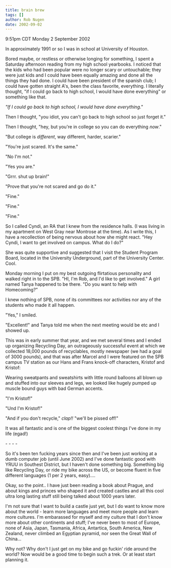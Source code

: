 ```yaml
---
title: brain brew
tags: []
author: Rob Nugen
date: 2002-09-02
---
```


<p class=date>9:51pm CDT Monday 2 September 2002</p>

<p>In approximately 1991 or so I was in school at University of
Houston.</p>

<p>Bored maybe, or restless or otherwise longing for something, I
spent a Saturday afternoon reading from my high school yearbooks.  I
noticed that the kids who had been popular were no longer scary or
untouchable; they were just kids and I could have been equally amazing
and done all the things they had done.  I could have been president of
the spanish club; I could have gotten straight A's, been the class
favorite, everything.  I literally thought, "if I could go back to
high school, I would have done everything" or something like that.</p>

<p class=message><em>"If I could go back to high school, I would have
done everything."</em></p>

<p>Then I thought, "you idiot, you can't go back to high school so
just forget it."</p>

<p>Then I thought, "hey, but you're in college so you can do
everything <em>now</em>."</p>

<p>"But college is <em>different</em>, way different, harder,
scarier."</p>

<p>"You're just scared.  It's the same."</p>

<p>"No I'm not."</p>

<p>"Yes you are."</p>

<p>"Grrr. shut up brain!"</p>

<p>"Prove that you're not scared and go do it."</p>

<p>"Fine."</p>

<p>"Fine."</p>

<p>"Fine."</p>

<p>So I called Cyndi, an RA that I knew from the residence halls.  (I
was living in my apartment on West Gray near Montrose at the time).
As I write this, I have a recollection of being nervous about how she
might react.  "Hey Cyndi, I want to get involved on campus.  What do I
do?"</p>

<p>She was quite supportive and suggested that I visit the Student
Program Board, located in the University Underground, part of the
University Center.  Cool.</p>

<p>Monday morning I put on my best outgoing flirtatious personality
and walked right in to the SPB.  "HI, I'm Rob, and I'd like to get
involved."  A girl named Tanya happened to be there.  "Do you want to
help with Homecoming?"</p>

<p>I knew nothing of SPB, none of its committees nor activities nor
any of the students who made it all happen.</p>

<p>"Yes," I smiled.</p>

<p>"Excellent!" and Tanya told me when the next meeting would be etc
and I showed up.</p>

<p>This was in early summer that year, and we met several times and I
ended up organizing Recycling Day, an outrageously successful event at
which we collected 18,000 pounds of recyclables, mostly newspaper (we
had a goal of 3000 pounds), and that was after Marcel and I were
featured on the SPB campus TV station as our Hans and Frans knock-off
characters, Kristof and Kristof:</p>

<p>Wearing sweatpants and sweatshirts with little round balloons all
blown up and stuffed into our sleeves and legs, we looked like hugely
pumped up muscle bound guys with bad German accents.</p>

<p>"I'm Kristof!"</p>

<p>"Und I'm Kristof!"</p>

<p>"And if you don't recycle," <em>clap!!</em> "we'll be pissed
off!"</p>

<p>It was all fantastic and is one of the biggest coolest things I've
done in my life (egad!)</p>

<p>- - - -</p>

<p>So it's been ten fucking years since then and I've been just
working at a dumb computer job (until June 2002) and I've done
fantastic good with YRUU in Southest District, but I haven't done
something big.  Something big like Recycling Day, or ride my bike
across the US, or become fluent in five different languages (1 per 2
years, easy)....  </p>

<p>Okay, so the point..  I have just been reading a book about Prague,
and  about kings and princes who shaped it and created castles and all
this cool ultra long lasting stuff still being talked about 1000 years
later.</p>

<p>I'm not sure that I want to build a castle just yet, but I do want
to know more about the world - learn more languages and meet more
people and learn more cultures.  I'm embarassed for myself and my
culture that I don't know more about other continents and stuff; I've
never been to most of Europe, none of Asia, Japan, Tasmania, Africa,
Antartica, South America, New Zealand, never climbed an Egyptian
pyramid, nor seen the Great Wall of China...</p>

<p>Why not?  Why don't I just get on my bike and go fuckin' ride
around the world?  Now would be a good time to begin such a trek.  Or
at least start planning it.</p>
